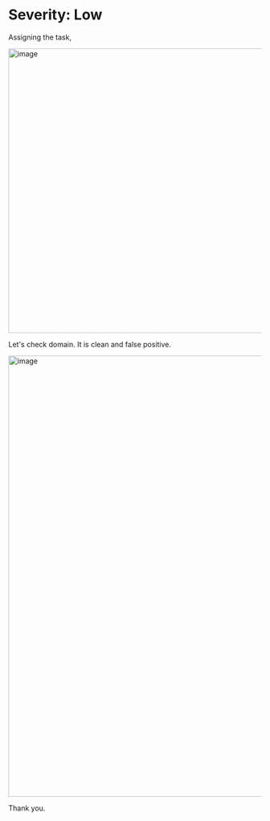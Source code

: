 # Severity: Low

Assigning the task,

<img width="1453" height="565" alt="image" src="https://github.com/user-attachments/assets/608a2812-3878-46c7-9ba7-fb706380dd09" />

Let's check domain. It is clean and false positive. 

<img width="1424" height="876" alt="image" src="https://github.com/user-attachments/assets/00c79226-02e5-42bb-a729-f7cda2b41cf5" />

Thank you.
